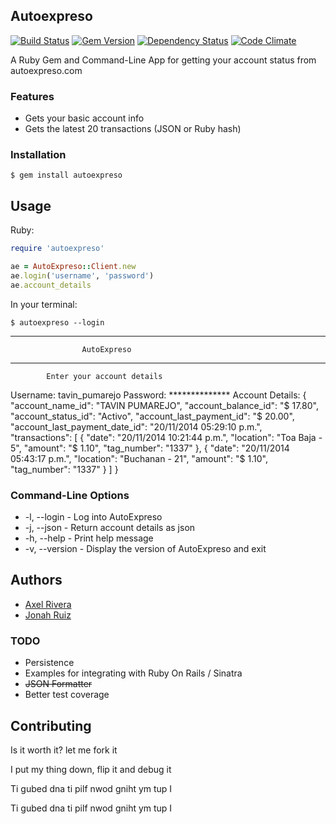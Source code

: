 ## Autoexpreso
[![Build Status](http://img.shields.io/travis/riveralabs/autoexpreso-cli.svg?style=flat-square)](https://travis-ci.org/riveralabs/autoexpreso-cli)
[![Gem Version](http://img.shields.io/gem/v/autoexpreso.svg?style=flat-square)](http://badge.fury.io/rb/autoexpreso)
[![Dependency Status](http://img.shields.io/gemnasium/riveralabs/autoexpreso-cli.svg?style=flat-square)](https://gemnasium.com/riveralabs/autoexpreso-cli)
[![Code Climate](http://img.shields.io/codeclimate/github/riveralabs/autoexpreso-cli.svg?style=flat-square)](https://codeclimate.com/github/riveralabs/autoexpreso-cli)

A Ruby Gem and Command-Line App for getting your account status from autoexpreso.com

### Features
* Gets your basic account info
* Gets the latest 20 transactions (JSON or Ruby hash)


### Installation
	$ gem install autoexpreso

## Usage

Ruby:

```ruby
require 'autoexpreso'

ae = AutoExpreso::Client.new
ae.login('username', 'password')
ae.account_details
```

In your terminal:

	$ autoexpreso --login
  **************************************************
                    AutoExpreso
  **************************************************
            Enter your account details

  Username:  tavin_pumarejo
  Password:  **************
  Account Details:
  {
    "account_name_id": "TAVIN PUMAREJO",
    "account_balance_id": "$ 17.80",
    "account_status_id": "Activo",
    "account_last_payment_id": "$ 20.00",
    "account_last_payment_date_id": "20/11/2014 05:29:10 p.m.",
    "transactions": [
      {
        "date": "20/11/2014 10:21:44 p.m.",
        "location": "Toa Baja - 5",
        "amount": "$ 1.10",
        "tag_number": "1337"
      },
      {
        "date": "20/11/2014 05:43:17 p.m.",
        "location": "Buchanan - 21",
        "amount": "$ 1.10",
        "tag_number": "1337"
      }
    ]
  }

### Command-Line Options

  * -l, --login       - Log into AutoExpreso
  * -j, --json        - Return account details as json
  * -h, --help        - Print help message
  * -v, --version     - Display the version of AutoExpreso and exit


## Authors
* [Axel Rivera](http://riveralabs.com)
* [Jonah Ruiz](http://www.pixelhipsters.com)


### TODO
* Persistence
* Examples for integrating with Ruby On Rails / Sinatra
* ~~JSON Formatter~~
* Better test coverage

## Contributing

Is it worth it? let me fork it

I put my thing down, flip it and debug it

Ti gubed dna ti pilf nwod gniht ym tup I

Ti gubed dna ti pilf nwod gniht ym tup I
